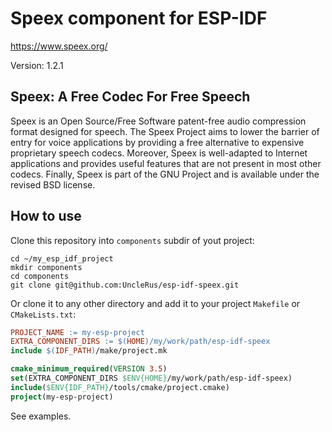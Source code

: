 # Speex component for ESP-IDF

https://www.speex.org/

Version: 1.2.1

## Speex: A Free Codec For Free Speech

Speex is an Open Source/Free Software patent-free audio compression
format designed for speech. The Speex Project aims to lower the barrier
of entry for voice applications by providing a free alternative to
expensive proprietary speech codecs. Moreover, Speex is well-adapted to
Internet applications and provides useful features that are not present
in most other codecs. Finally, Speex is part of the GNU Project and is
available under the revised BSD license.

## How to use

Clone this repository into `components` subdir of yout project:

```Shell
cd ~/my_esp_idf_project
mkdir components
cd components
git clone git@github.com:UncleRus/esp-idf-speex.git
```

Or clone it to any other directory and add it to your project `Makefile` or `CMakeLists.txt`:

```Makefile
PROJECT_NAME := my-esp-project
EXTRA_COMPONENT_DIRS := $(HOME)/my/work/path/esp-idf-speex
include $(IDF_PATH)/make/project.mk
```

```cmake
cmake_minimum_required(VERSION 3.5)
set(EXTRA_COMPONENT_DIRS $ENV{HOME}/my/work/path/esp-idf-speex)
include($ENV{IDF_PATH}/tools/cmake/project.cmake)
project(my-esp-project)
```

See examples.

